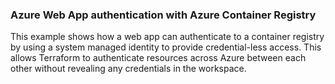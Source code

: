 ### Azure Web App authentication with Azure Container Registry

This example shows how a web app can authenticate to a container registry by using a system managed identity to provide credential-less access. This allows Terraform to authenticate resources across Azure between each other without revealing any credentials in the workspace.